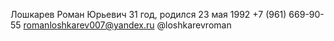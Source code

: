 Лошкарев Роман Юрьевич
31 год, родился 23 мая 1992
+7 (961) 669-90-55
romanloshkarev007@yandex.ru
@loshkarevroman
